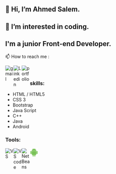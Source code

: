 ## 👋 Hi, I’m Ahmed Salem.
## 👀 I’m interested in coding.
## I'm a junior Front-end Developer.
📫 How to reach me :

[<img align="left" alt="gmail" width="26px" src="https://cdn.jsdelivr.net/npm/simple-icons@3.13.0/icons/gmail.svg" />](mailto:el3amed22@gmail.com)
[<img align="left" alt="Linkedin" width="26px" src="https://cdn.jsdelivr.net/npm/simple-icons@v3/icons/linkedin.svg" />](https://www.linkedin.com/in/ahmed-salem-2600b51a4)
[<img align="left" alt="portfolio" width="26px" src="https://cdn.jsdelivr.net/gh/el3amed74/portfolio@main/image/logo.svg" />](https://el3amed74.github.io/portfolio/)
<br />
##
### skills:
-  HTML / HTML5 <br/>
- CSS 3 <br/>
- Bootstrap <br/>
- Java Script <br/>
- C++ <br/>
- Java <br/>
- Android
### Tools:
<img align="left" alt="VS" width="26px" src="https://static.wikia.nocookie.net/logopedia/images/e/e4/Visual_Studio_2013_Logo.svg/revision/latest/scale-to-width-down/250?cb=20191221122625" />
<img align="left" alt="VS code" width="26px" src="https://upload.wikimedia.org/wikipedia/commons/thumb/9/9a/Visual_Studio_Code_1.35_icon.svg/1024px-Visual_Studio_Code_1.35_icon.svg.png" />
<img align="left" alt="NetBeans" width="26px" src="https://upload.wikimedia.org/wikipedia/commons/thumb/9/98/Apache_NetBeans_Logo.svg/444px-Apache_NetBeans_Logo.svg.png" />
<img align="left" alt="Android" width="26px" src="https://raw.githubusercontent.com/github/explore/361e2821e2dea67711cde99c9c40ed357061cf27/topics/android/android.png" />
